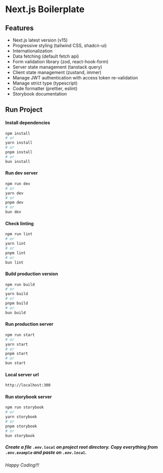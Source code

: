 # Next.js Boilerplate

## Features

- Next.js latest version (v15)
- Progressive styling (tailwind CSS, shadcn-ui)
- Internationalization
- Data fetching (default fetch api)
- Form validation library (zod, react-hook-form)
- Server state management (tanstack query)
- Client state management (zustand, immer)
- Manage JWT authentication with access token re-validation
- Manage strict type (typescript)
- Code formatter (prettier, eslint)
- Storybook documentation

## Run Project

#### Install dependencies

```bash
npm install
# or
yarn install
# or
pnpm install
# or
bun install
```

#### Run dev server

```bash
npm run dev
# or
yarn dev
# or
pnpm dev
# or
bun dev
```

#### Check linting

```bash
npm run lint
# or
yarn lint
# or
pnpm lint
# or
bun lint
```

#### Build production version

```bash
npm run build
# or
yarn build
# or
pnpm build
# or
bun build
```

#### Run production server

```bash
npm run start
# or
yarn start
# or
pnpm start
# or
bun start
```

#### Local server url

```bash
http://localhost:300
```

#### Run storybook server

```bash
npm run storybook
# or
yarn storybook
# or
pnpm storybook
# or
bun storybook
```

##### Create a file `.env.local` on project root directory. Copy everything from `.env.example` and paste on `.env.local`.

###### Happy Coding!!!
